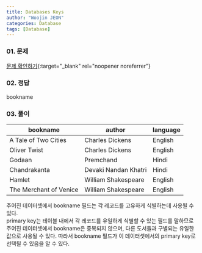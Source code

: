 ```yaml
---
title: Databases Keys
author: "Woojin JEON"
categories: Database
tags: [Database]
---
```


### 01. 문제

[문제 확인하기](https://www.hackerrank.com/challenges/databases-keys/problem?isFullScreen=true){:target="_blank" rel="noopener noreferrer"}

### 02. 정답

bookname

### 03. 풀이

| bookname                  | author                  | language |
|---------------------------|-------------------------|----------|
| A Tale of Two Cities      | Charles Dickens         | English  |
| Oliver Twist              | Charles Dickens         | English  |
| Godaan                    | Premchand               | Hindi    |
| Chandrakanta              | Devaki Nandan Khatri    | Hindi    |
| Hamlet                    | William Shakespeare      | English  |
| The Merchant of Venice    | William Shakespeare      | English  |

주어진 데이터셋에서 bookname 필드는 각 레코드를 고유하게 식별하는데 사용될 수 있다.  
primary key는 테이블 내에서 각 레코드를 유일하게 식별할 수 있는 필드를 말하므로 주어진 데이터셋에서 bookname은 중복되지 않으며, 다른 도서들과 구별되는 유일한 값으로 사용될 수 있다. 따라서 bookname 필드가 이 데이터셋에서의 primary key로 선택될 수 있음을 알 수 있다.
